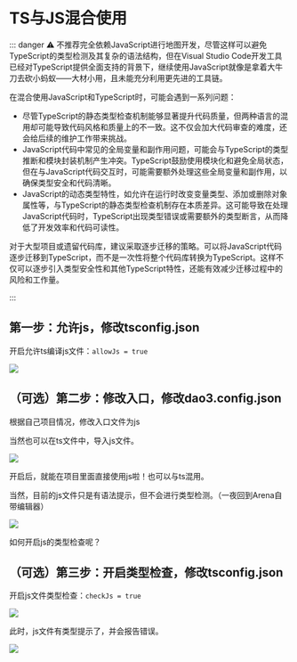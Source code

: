 # TS与JS混合使用
::: danger
⚠ 不推荐完全依赖JavaScript进行地图开发，尽管这样可以避免TypeScript的类型检测及其复杂的语法结构，但在Visual Studio Code开发工具已经对TypeScript提供全面支持的背景下，继续使用JavaScript就像是拿着大牛刀去砍小蚂蚁——大材小用，且未能充分利用更先进的工具链。



在混合使用JavaScript和TypeScript时，可能会遇到一系列问题：

+ 尽管TypeScript的静态类型检查机制能够显著提升代码质量，但两种语言的混用却可能导致代码风格和质量上的不一致。这不仅会加大代码审查的难度，还会给后续的维护工作带来挑战。
+ JavaScript代码中常见的全局变量和副作用问题，可能会与TypeScript的类型推断和模块封装机制产生冲突。TypeScript鼓励使用模块化和避免全局状态，但在与JavaScript代码交互时，可能需要额外处理这些全局变量和副作用，以确保类型安全和代码清晰。
+ JavaScript的动态类型特性，如允许在运行时改变变量类型、添加或删除对象属性等，与TypeScript的静态类型检查机制存在本质差异。这可能导致在处理JavaScript代码时，TypeScript出现类型错误或需要额外的类型断言，从而降低了开发效率和代码可读性。



对于大型项目或遗留代码库，建议采取逐步迁移的策略。可以将JavaScript代码逐步迁移到TypeScript，而不是一次性将整个代码库转换为TypeScript。这样不仅可以逐步引入类型安全性和其他TypeScript特性，还能有效减少迁移过程中的风险和工作量。

:::



## 第一步：允许js，修改tsconfig.json
开启允许ts编译js文件：`allowJs = true`

![](/allowjs.webp)



## （可选）第二步：修改入口，修改dao3.config.json
根据自己项目情况，修改入口文件为js

当然也可以在ts文件中，导入js文件。

![](/jsentry.webp)



开启后，就能在项目里面直接使用js啦！也可以与ts混用。



当然，目前的js文件只是有语法提示，但不会进行类型检测。（一夜回到Arena自带编辑器）

![](/jslook.webp)



如何开启js的类型检查呢？

## （可选）第三步：开启类型检查，修改tsconfig.json
开启js文件类型检查：`checkJs = true`

![](/checkjs.webp)



此时，js文件有类型提示了，并会报告错误。

![](/jscheck.webp)